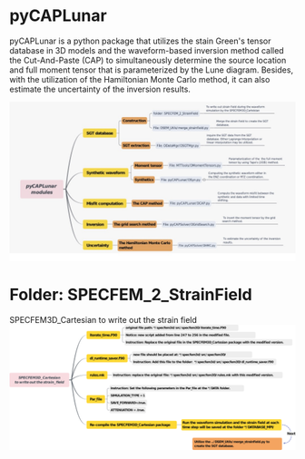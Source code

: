 # pyCAPLunar
pyCAPLunar is a python package that utilizes the stain Green's tensor database in 3D models and the waveform-based inversion method called the Cut-And-Paste (CAP) to simultaneously determine the source location and full moment tensor that is parameterized by the Lune diagram. Besides, with the utilization of the Hamiltonian Monte Carlo method, it can also estimate the uncertainty of the inversion results. 

![pyCAPLunar Modules](https://github.com/Liang-Ding/pyCAPLunar/blob/master/Documentation/pyCAPLunar_modules.jpg)

# Folder: SPECFEM_2_StrainField
SPECFEM3D_Cartesian to write out the strain field
![instruction](https://github.com/Liang-Ding/pyCAPLunar/blob/master/SPECFEM_2_StrainField/SPECFEM3D_Cartesian_2_strain_field.png)
